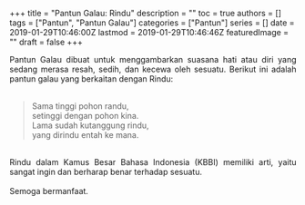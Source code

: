 +++
title = "Pantun Galau: Rindu"
description = ""
toc = true
authors = []
tags = ["Pantun", "Pantun Galau"]
categories = ["Pantun"]
series = []
date = 2019-01-29T10:46:00Z
lastmod = 2019-01-29T10:46:46Z
featuredImage = ""
draft = false
+++

<div style="text-align: justify;">Pantun Galau dibuat untuk menggambarkan suasana hati atau diri yang sedang merasa resah, sedih, dan kecewa oleh sesuatu. Berikut ini adalah pantun galau yang berkaitan dengan Rindu:<br /><br />
<blockquote class="tr_bq">Sama tinggi pohon randu,<br />setinggi dengan pohon kina.<br />Lama sudah kutanggung rindu,<br />yang dirindu entah ke mana.</blockquote><br />
Rindu dalam Kamus Besar Bahasa Indonesia (KBBI) memiliki arti, yaitu sangat ingin dan berharap benar terhadap sesuatu.<br /><br />
Semoga bermanfaat.</div>
